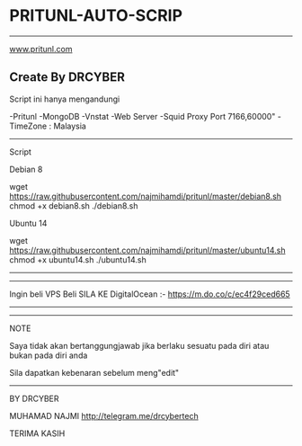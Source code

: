 # PRITUNL-AUTO-SCRIP

-----------------------------------------
www.pritunl.com

Create By DRCYBER
-----------------------------------------



Script ini hanya mengandungi

-Pritunl
-MongoDB
-Vnstat
-Web Server
-Squid Proxy Port 7166,60000"
-TimeZone : Malaysia

-----------------------------------------

Script

Debian 8

wget https://raw.githubusercontent.com/najmihamdi/pritunl/master/debian8.sh
chmod +x debian8.sh
./debian8.sh

Ubuntu 14

wget https://raw.githubusercontent.com/najmihamdi/pritunl/master/ubuntu14.sh
chmod +x ubuntu14.sh
./ubuntu14.sh

-----------------------------------------

-----------------------------------------

Ingin beli VPS Beli SILA KE DigitalOcean :- https://m.do.co/c/ec4f29ced665

-----------------------------------------

-----------------------------------------

NOTE

Saya tidak akan bertanggungjawab jika berlaku sesuatu pada diri atau bukan pada diri anda

Sila dapatkan kebenaran sebelum meng"edit"

-----------------------------------------

BY DRCYBER

MUHAMAD NAJMI http://telegram.me/drcybertech

TERIMA KASIH
